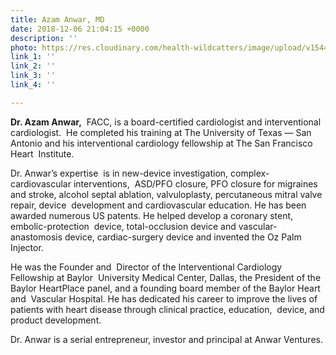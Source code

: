 ```yaml
---
title: Azam Anwar, MD
date: 2018-12-06 21:04:15 +0000
description: ''
photo: https://res.cloudinary.com/health-wildcatters/image/upload/v1544130685/image.png
link_1: ''
link_2: ''
link_3: ''
link_4: ''

---
```

**Dr. Azam Anwar,**  FACC, is a board-certified cardiologist and interventional cardiologist.  He completed his training at The University of Texas — San Antonio and  his interventional cardiology fellowship at The San Francisco Heart  Institute.

Dr. Anwar’s expertise  is in new-device investigation, complex-cardiovascular interventions,  ASD/PFO closure, PFO closure for migraines and stroke, alcohol septal  ablation, valvuloplasty, percutaneous mitral valve repair, device  development and cardiovascular education. He has been awarded numerous  US patents. He helped develop a coronary stent, embolic-protection  device, total-occlusion device and vascular-anastomosis device,  cardiac-surgery device and invented the Oz Palm Injector.

He was the Founder and  Director of the Interventional Cardiology Fellowship at Baylor  University Medical Center, Dallas, the President of the Baylor  HeartPlace panel, and a founding board member of the Baylor Heart and  Vascular Hospital. He has dedicated his career to improve the lives of  patients with heart disease through clinical practice, education,  device, and product development.

Dr. Anwar is a serial entrepreneur, investor and principal at Anwar Ventures.
